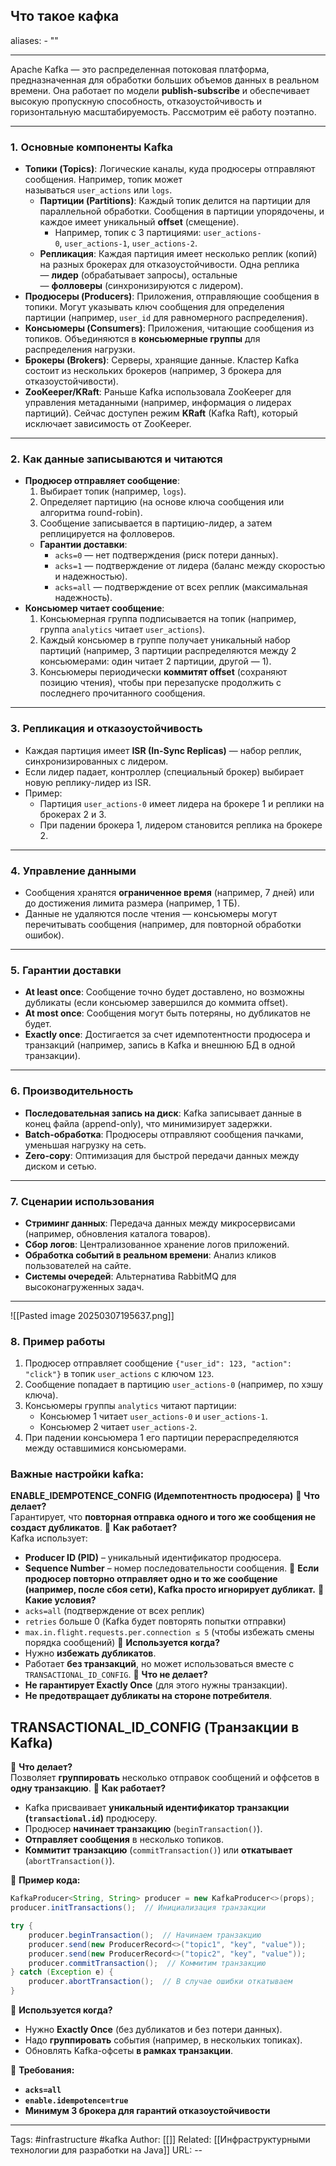 ## Что такое кафка
aliases: 
	- ""

---

Apache Kafka — это распределенная потоковая платформа, предназначенная для обработки больших объемов данных в реальном времени. Она работает по модели **publish-subscribe** и обеспечивает высокую пропускную способность, отказоустойчивость и горизонтальную масштабируемость. Рассмотрим её работу поэтапно.

---

### 1. **Основные компоненты Kafka**
- **Топики (Topics)**: Логические каналы, куда продюсеры отправляют сообщения. Например, топик может называться `user_actions` или `logs`.
    - **Партиции (Partitions)**: Каждый топик делится на партиции для параллельной обработки. Сообщения в партиции упорядочены, и каждое имеет уникальный **offset** (смещение).
        - Например, топик с 3 партициями: `user_actions-0`, `user_actions-1`, `user_actions-2`.
    - **Репликация**: Каждая партиция имеет несколько реплик (копий) на разных брокерах для отказоустойчивости. Одна реплика — **лидер** (обрабатывает запросы), остальные — **фолловеры** (синхронизируются с лидером).
- **Продюсеры (Producers)**: Приложения, отправляющие сообщения в топики. Могут указывать ключ сообщения для определения партиции (например, `user_id` для равномерного распределения).
- **Консьюмеры (Consumers)**: Приложения, читающие сообщения из топиков. Объединяются в **консьюмерные группы** для распределения нагрузки.
- **Брокеры (Brokers)**: Серверы, хранящие данные. Кластер Kafka состоит из нескольких брокеров (например, 3 брокера для отказоустойчивости).
- **ZooKeeper/KRaft**: Раньше Kafka использовала ZooKeeper для управления метаданными (например, информация о лидерах партиций). Сейчас доступен режим **KRaft** (Kafka Raft), который исключает зависимость от ZooKeeper.

---

### 2. **Как данные записываются и читаются**
- **Продюсер отправляет сообщение**:
    1. Выбирает топик (например, `logs`).
    2. Определяет партицию (на основе ключа сообщения или алгоритма round-robin).
    3. Сообщение записывается в партицию-лидер, а затем реплицируется на фолловеров.
    - **Гарантии доставки**:
        - `acks=0` — нет подтверждения (риск потери данных).
        - `acks=1` — подтверждение от лидера (баланс между скоростью и надежностью).
        - `acks=all` — подтверждение от всех реплик (максимальная надежность).
- **Консьюмер читает сообщение**:
    1. Консьюмерная группа подписывается на топик (например, группа `analytics` читает `user_actions`).
    2. Каждый консьюмер в группе получает уникальный набор партиций (например, 3 партиции распределяются между 2 консьюмерами: один читает 2 партиции, другой — 1).
    3. Консьюмеры периодически **коммитят offset** (сохраняют позицию чтения), чтобы при перезапуске продолжить с последнего прочитанного сообщения.

---

### 3. **Репликация и отказоустойчивость**
- Каждая партиция имеет **ISR (In-Sync Replicas)** — набор реплик, синхронизированных с лидером.
- Если лидер падает, контроллер (специальный брокер) выбирает новую реплику-лидер из ISR.
- Пример:
    - Партиция `user_actions-0` имеет лидера на брокере 1 и реплики на брокерах 2 и 3.
    - При падении брокера 1, лидером становится реплика на брокере 2.
---

### 4. **Управление данными**
- Сообщения хранятся **ограниченное время** (например, 7 дней) или до достижения лимита размера (например, 1 ТБ).
- Данные не удаляются после чтения — консьюмеры могут перечитывать сообщения (например, для повторной обработки ошибок).

---

### 5. **Гарантии доставки**
- **At least once**: Сообщение точно будет доставлено, но возможны дубликаты (если консьюмер завершился до коммита offset).
- **At most once**: Сообщения могут быть потеряны, но дубликатов не будет.
- **Exactly once**: Достигается за счет идемпотентности продюсера и транзакций (например, запись в Kafka и внешнюю БД в одной транзакции).

---

### 6. **Производительность**

- **Последовательная запись на диск**: Kafka записывает данные в конец файла (append-only), что минимизирует задержки.
- **Batch-обработка**: Продюсеры отправляют сообщения пачками, уменьшая нагрузку на сеть.
- **Zero-copy**: Оптимизация для быстрой передачи данных между диском и сетью.

---

### 7. **Сценарии использования**

- **Стриминг данных**: Передача данных между микросервисами (например, обновления каталога товаров).
- **Сбор логов**: Централизованное хранение логов приложений.
- **Обработка событий в реальном времени**: Анализ кликов пользователей на сайте.
- **Системы очередей**: Альтернатива RabbitMQ для высоконагруженных задач.

---
![[Pasted image 20250307195637.png]]

### 8. **Пример работы**

1. Продюсер отправляет сообщение `{"user_id": 123, "action": "click"}` в топик `user_actions` с ключом `123`.
2. Сообщение попадает в партицию `user_actions-0` (например, по хэшу ключа).
3. Консьюмеры группы `analytics` читают партиции:
    - Консьюмер 1 читает `user_actions-0` и `user_actions-1`.
    - Консьюмер 2 читает `user_actions-2`.
4. При падении консьюмера 1 его партиции перераспределяются между оставшимися консьюмерами.

### **Важные настройки kafka:**
**ENABLE_IDEMPOTENCE_CONFIG (Идемпотентность продюсера)**
📌 **Что делает?**  
Гарантирует, что **повторная отправка одного и того же сообщения не создаст дубликатов**.
📌 **Как работает?**  
Kafka использует:
- **Producer ID (PID)** – уникальный идентификатор продюсера.
- **Sequence Number** – номер последовательности сообщения.
🔹 **Если продюсер повторно отправляет одно и то же сообщение (например, после сбоя сети), Kafka просто игнорирует дубликат.**
📌 **Какие условия?**
- `acks=all` (подтверждение от всех реплик)
- `retries` больше 0 (Kafka будет повторять попытки отправки)
- `max.in.flight.requests.per.connection ≤ 5` (чтобы избежать смены порядка сообщений)
🔹 **Используется когда?**
- Нужно **избежать дубликатов**.
- Работает **без транзакций**, но может использоваться вместе с `TRANSACTIONAL_ID_CONFIG`.
🔹 **Что не делает?**
- **Не гарантирует Exactly Once** (для этого нужны транзакции).
- **Не предотвращает дубликаты на стороне потребителя**.

## **TRANSACTIONAL_ID_CONFIG (Транзакции в Kafka)**
📌 **Что делает?**  
Позволяет **группировать** несколько отправок сообщений и оффсетов в **одну транзакцию**.
📌 **Как работает?**
- Kafka присваивает **уникальный идентификатор транзакции (`transactional.id`)** продюсеру.
- Продюсер **начинает транзакцию** (`beginTransaction()`).
- **Отправляет сообщения** в несколько топиков.
- **Коммитит транзакцию** (`commitTransaction()`) или **откатывает** (`abortTransaction()`).

📌 **Пример кода:**
``` java
KafkaProducer<String, String> producer = new KafkaProducer<>(props);
producer.initTransactions();  // Инициализация транзакции

try {
    producer.beginTransaction();  // Начинаем транзакцию
    producer.send(new ProducerRecord<>("topic1", "key", "value"));
    producer.send(new ProducerRecord<>("topic2", "key", "value"));
    producer.commitTransaction();  // Коммитим транзакцию
} catch (Exception e) {
    producer.abortTransaction();  // В случае ошибки откатываем
}
```

📌 **Используется когда?**
- Нужно **Exactly Once** (без дубликатов и без потери данных).
- Надо **группировать** события (например, в нескольких топиках).
- Обновлять Kafka-офсеты **в рамках транзакции**.

🔹 **Требования:**
- **`acks=all`**
- **`enable.idempotence=true`**
- **Минимум 3 брокера для гарантий отказоустойчивости**


---
Tags: #infrastructure #kafka
Author: [[]]
Related: [[Инфраструктурными технологии для разработки на Java]]
URL: -- 